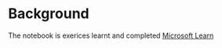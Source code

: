 # Background
The notebook is exerices learnt and completed [Microsoft Learn](https://docs.microsoft.com/en-us/learn/paths/intro-to-ml-with-python/)